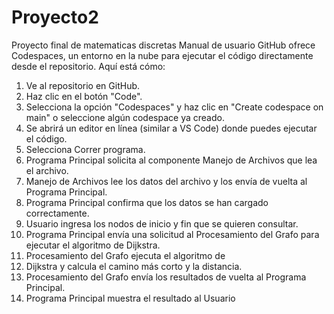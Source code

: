 # Proyecto2
Proyecto final de matematicas discretas
Manual de usuario 
GitHub ofrece Codespaces, un entorno en la nube para ejecutar el código directamente desde el repositorio. Aquí está cómo:
1.	Ve al repositorio en GitHub.
2.	Haz clic en el botón "Code".
3.	Selecciona la opción "Codespaces" y haz clic en "Create codespace on main" o seleccione algún codespace ya creado.
4.	Se abrirá un editor en línea (similar a VS Code) donde puedes ejecutar el código.
5.	Selecciona Correr programa.
6.	Programa Principal solicita al componente Manejo de Archivos que lea el archivo.
7.	Manejo de Archivos lee los datos del archivo y los envía de vuelta al Programa Principal.
8.	Programa Principal confirma que los datos se han cargado correctamente.
9.	Usuario ingresa los nodos de inicio y fin que se quieren consultar.
10.	Programa Principal envía una solicitud al Procesamiento del Grafo para ejecutar el algoritmo de Dijkstra.
11.	Procesamiento del Grafo ejecuta el algoritmo de
12.	Dijkstra y calcula el camino más corto y la distancia.
13.	Procesamiento del Grafo envía los resultados de vuelta al Programa Principal.
14.	Programa Principal muestra el resultado al Usuario
